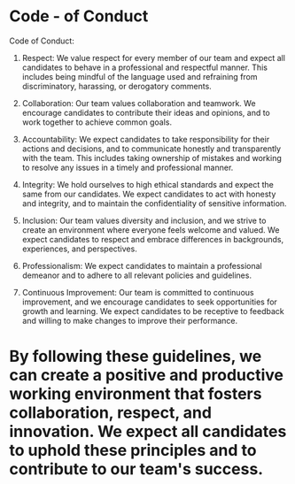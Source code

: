 # Code - of Conduct 

Code of Conduct:

1. Respect: We value respect for every member of our team and expect all candidates to behave in a professional and respectful manner. This includes being mindful of the language used and refraining from discriminatory, harassing, or derogatory comments.

2. Collaboration: Our team values collaboration and teamwork. We encourage candidates to contribute their ideas and opinions, and to work together to achieve common goals.

3. Accountability: We expect candidates to take responsibility for their actions and decisions, and to communicate honestly and transparently with the team. This includes taking ownership of mistakes and working to resolve any issues in a timely and professional manner.

4. Integrity: We hold ourselves to high ethical standards and expect the same from our candidates. We expect candidates to act with honesty and integrity, and to maintain the confidentiality of sensitive information.

5. Inclusion: Our team values diversity and inclusion, and we strive to create an environment where everyone feels welcome and valued. We expect candidates to respect and embrace differences in backgrounds, experiences, and perspectives.

6. Professionalism: We expect candidates to maintain a professional demeanor and to adhere to all relevant policies and guidelines.

7. Continuous Improvement: Our team is committed to continuous improvement, and we encourage candidates to seek opportunities for growth and learning. We expect candidates to be receptive to feedback and willing to make changes to improve their performance.

# By following these guidelines, we can create a positive and productive working environment that fosters collaboration, respect, and innovation. We expect all candidates to uphold these principles and to contribute to our team's success.